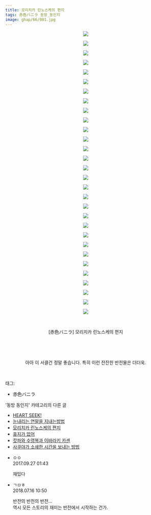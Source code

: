 ```yaml
---
title: 모리치카 린노스케의 편지
tags: 赤色バニラ 동방_동인지
image: ghap/66/001.jpg
---
```

<div class="article">
<p style="text-align: center; clear: none; float: none;"><img src="{{ site.nasurl }}/ghap/66/001.jpg"/></p>
<p style="text-align: center; clear: none; float: none;"><img src="{{ site.nasurl }}/ghap/66/002.jpg"/></p>
<p style="text-align: center; clear: none; float: none;"><img src="{{ site.nasurl }}/ghap/66/003.jpg"/></p>
<p style="text-align: center; clear: none; float: none;"><img src="{{ site.nasurl }}/ghap/66/004.jpg"/></p>
<p style="text-align: center; clear: none; float: none;"><img src="{{ site.nasurl }}/ghap/66/005.jpg"/></p>
<p style="text-align: center; clear: none; float: none;"><img src="{{ site.nasurl }}/ghap/66/006.jpg"/></p>
<p style="text-align: center; clear: none; float: none;"><img src="{{ site.nasurl }}/ghap/66/007.jpg"/></p>
<p style="text-align: center; clear: none; float: none;"><img src="{{ site.nasurl }}/ghap/66/008.jpg"/></p>
<p style="text-align: center; clear: none; float: none;"><img src="{{ site.nasurl }}/ghap/66/009.jpg"/></p>
<p style="text-align: center; clear: none; float: none;"><img src="{{ site.nasurl }}/ghap/66/010.jpg"/></p>
<p style="text-align: center; clear: none; float: none;"><img src="{{ site.nasurl }}/ghap/66/011.jpg"/></p>
<p style="text-align: center; clear: none; float: none;"><img src="{{ site.nasurl }}/ghap/66/012.jpg"/></p>
<p style="text-align: center; clear: none; float: none;"><img src="{{ site.nasurl }}/ghap/66/013.jpg"/></p>
<p style="text-align: center; clear: none; float: none;"><img src="{{ site.nasurl }}/ghap/66/014.jpg"/></p>
<p style="text-align: center; clear: none; float: none;"><img src="{{ site.nasurl }}/ghap/66/015.jpg"/></p>
<p style="text-align: center; clear: none; float: none;"><img src="{{ site.nasurl }}/ghap/66/016.jpg"/></p>
<p style="text-align: center; clear: none; float: none;"><img src="{{ site.nasurl }}/ghap/66/017.jpg"/></p>
<p style="text-align: center; clear: none; float: none;"><img src="{{ site.nasurl }}/ghap/66/018.jpg"/></p>
<p style="text-align: center; clear: none; float: none;"><img src="{{ site.nasurl }}/ghap/66/019.jpg"/></p>
<p style="text-align: center; clear: none; float: none;"><img src="{{ site.nasurl }}/ghap/66/020.jpg"/></p>
<p style="text-align: center; clear: none; float: none;"><img src="{{ site.nasurl }}/ghap/66/021.jpg"/></p>
<p style="text-align: center; clear: none; float: none;"><img src="{{ site.nasurl }}/ghap/66/022.jpg"/></p>
<p style="text-align: center; clear: none; float: none;"><img src="{{ site.nasurl }}/ghap/66/023.jpg"/></p>
<p style="text-align: center; clear: none; float: none;"><img src="{{ site.nasurl }}/ghap/66/024.jpg"/></p>
<p style="text-align: center; clear: none; float: none;"><img src="{{ site.nasurl }}/ghap/66/025.jpg"/></p>
<p style="text-align: center; clear: none; float: none;"><img src="{{ site.nasurl }}/ghap/66/026.jpg"/></p>
<p style="text-align: center; clear: none; float: none;"><img src="{{ site.nasurl }}/ghap/66/027.jpg"/></p>
<p style="text-align: center; clear: none; float: none;"><img src="{{ site.nasurl }}/ghap/66/028.jpg"/></p>
<p style="text-align: center; clear: none; float: none;"><img src="{{ site.nasurl }}/ghap/66/029.jpg"/></p>
<p style="text-align: center; clear: none; float: none;"><img src="{{ site.nasurl }}/ghap/66/030.jpg"/></p>
<p style="text-align: center; clear: none; float: none;"><br/></p>
<p style="text-align: center; clear: none; float: none;">[赤色バニラ] 모리치카 린노스케의 편지</p>
<p style="text-align: center; clear: none; float: none;"><br/></p>
<p style="text-align: center; clear: none; float: none;"><br/></p>
<p style="text-align: center; clear: none; float: none;">아아 이 서클건 정말 좋습니다. 특히 이런 잔잔한 반전물은 더더욱.</p>
<p><br/></p>
</div><div class="tagTrail">
<p>태그: </p>
<ul>
<li>赤色バニラ</li>
</ul>
</div><div class="another">
<p>'동방 동인지' 카테고리의 다른 글</p>
<ul>
<li><a href="/2016-06-16-ghap_68">HEART SEEK!</a></li>
<li><a href="/2016-06-16-ghap_67">눈내리는 연말을 지내는방법</a></li>
<li><a href="/2016-06-16-ghap_66">모리치카 린노스케의 편지</a></li>
<li><a href="/2016-06-16-ghap_65">휴지가 없어</a></li>
<li><a href="/2016-06-16-ghap_64">캇파와 수영복과 이바라키 카센</a></li>
<li><a href="/2016-06-16-ghap_63">사쿠야가 소쇄한 시간을 보내는 방법</a></li>
</ul>
</div><div class="cb_module cb_fluid">
<div class="cb_wrt cb_profile">
<div class="comment">
<ul>
<li class="cb_thumb_off" id="comment15091297">
<div class="cb_comment_area">
<div class="cb_info_area">
<div class="cb_section">
<span class="cb_nick_name">ㅇㅇ</span>
</div>
<div class="cb_section">
<span class="cb_date">2017.09.27 01:43 </span>
</div>
</div>
<div class="cb_dsc_comment">
<p class="cb_dsc">
											재밌다
										</p>
</div>
</div></li>
<li class="cb_thumb_off" id="comment15287734">
<div class="cb_comment_area">
<div class="cb_info_area">
<div class="cb_section">
<span class="cb_nick_name">ㄱㅁㅎ</span>
</div>
<div class="cb_section">
<span class="cb_date">2018.07.16 10:50 </span>
</div>
</div>
<div class="cb_dsc_comment">
<p class="cb_dsc">
											반전의 반전의 반전...<br/>
역시 모든 스토리의 재미는 반전에서 시작하는 건가.
										</p>
</div>
</div></li>
</ul>
</div>
</div><!-- commentList close -->
</div>